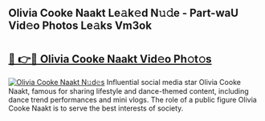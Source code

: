 ## Olivia Cooke Naakt Le𝚊k𝚎d N𝚞𝚍e - Part-waU Vid𝚎o Photos Le𝚊ks Vm3ok

# <h2><a href="http://fb7h73.evod.top/?m=Olivia+Cooke+Naakt">🔗 👉🔴 Olivia Cooke Naakt Vid𝚎o Ph𝚘t𝚘s</a></h2>

[![Olivia Cooke Naakt N𝚞d𝚎s](https://i.imgur.com/8V9OHl7.gif)](http://fb7h73.evod.top/?m=Olivia+Cooke+Naakt)
Influential social media star Olivia Cooke Naakt, famous for sharing lifestyle and dance-themed content, including dance trend performances and mini vlogs. The role of a public figure Olivia Cooke Naakt is to serve the best interests of society. 
